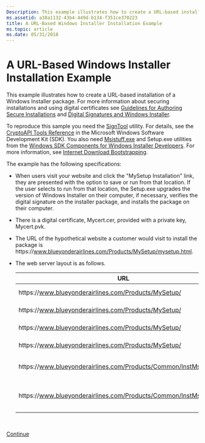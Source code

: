 ```yaml
---
Description: This example illustrates how to create a URL-based installation of a Windows Installer package.
ms.assetid: a38a1132-43b4-449d-b134-f351ce370223
title: A URL-Based Windows Installer Installation Example
ms.topic: article
ms.date: 05/31/2018
---
```


# A URL-Based Windows Installer Installation Example

This example illustrates how to create a URL-based installation of a Windows Installer package. For more information about securing installations and using digital certificates see [Guidelines for Authoring Secure Installations](guidelines-for-authoring-secure-installations.md) and [Digital Signatures and Windows Installer](digital-signatures-and-windows-installer.md).

To reproduce this sample you need the [SignTool](/windows/win32/SecCrypto/signtool) utility. For details, see the [CryptoAPI Tools Reference](/windows/win32/SecCrypto/cryptoapi-tools-reference) in the Microsoft Windows Software Development Kit (SDK). You also need [Msistuff.exe](msistuff-exe.md) and Setup.exe utilities from the [Windows SDK Components for Windows Installer Developers](platform-sdk-components-for-windows-installer-developers.md). For more information, see [Internet Download Bootstrapping](internet-download-bootstrapping.md).

The example has the following specifications:

-   When users visit your website and click the "MySetup Installation" link, they are presented with the option to save or run from that location. If the user selects to run from that location, the Setup.exe upgrades the version of Windows Installer on their computer, if necessary, verifies the digital signature on the installer package, and installs the package on their computer.
-   There is a digital certificate, Mycert.cer, provided with a private key, Mycert.pvk.
-   The URL of the hypothetical website a customer would visit to install the package is https[]()://www.blueyonderairlines.com/Products/MySetup/mysetup.html.
-   The web server layout is as follows. 

    | URL                                                               | File        | Description                                    |
    |-------------------------------------------------------------------|-------------|------------------------------------------------|
    | https[]()://www.blueyonderairlines.com/Products/MySetup/               | Setup.exe   | Setup.exe bootstrapper.                        |
    | https[]()://www.blueyonderairlines.com/Products/MySetup/               | MySetup.msi | Installation package                           |
    | https[]()://www.blueyonderairlines.com/Products/MySetup/               | Cab1.cab    | Source file cabinet \#1                        |
    | https[]()://www.blueyonderairlines.com/Products/MySetup/               | Cab2.cab    | Source file cabinet \#2                        |
    | https[]()://www.blueyonderairlines.com/Products/Common/InstMsi/Ansi    | Instmsi.exe | ANSI Windows Installer 2.0 redistributable.    |
    | https[]()://www.blueyonderairlines.com/Products/Common/InstMsi/Unicode | Instmsi.exe | Unicode Windows Installer 2.0 redistributable. |

    

     

[Continue](configuring-the-setup-exe-resources.md)

 

 



